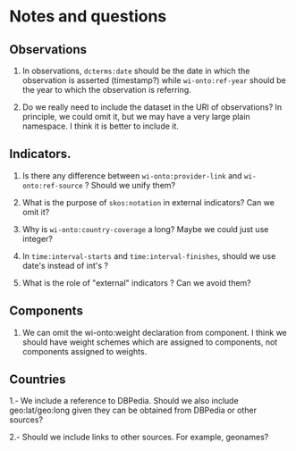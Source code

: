 # Notes and questions

## Observations

1. In observations, ```dcterms:date``` should be the date in which the observation is asserted (timestamp?) while
    ```wi-onto:ref-year``` should be the year to which the observation is referring.
	
2. Do we really need to include the dataset in the URI of observations? In principle, we could omit it, but we may have
   a very large plain namespace. I think it is better to include it.

## Indicators.
	
1. Is there any difference between ```wi-onto:provider-link``` and ```wi-onto:ref-source``` ? 
   Should we unify them?

2. What is the purpose of ```skos:notation``` in external indicators? Can we omit it?
	
3. Why is ```wi-onto:country-coverage``` a long? Maybe we could just use integer?
	
4. In ```time:interval-starts``` and ```time:interval-finishes```, should we use date's instead of int's ?

5. What is the role of "external" indicators ? Can we avoid them?

## Components

1. We can omit the wi-onto:weight declaration from component. I think we should have weight schemes which are 
  assigned to components, not components assigned to weights.

## Countries

1.- We include a reference to DBPedia. Should we also include geo:lat/geo:long given 
 they can be obtained from DBPedia or other sources?
 
2.- Should we include links to other sources. For example, geonames?

